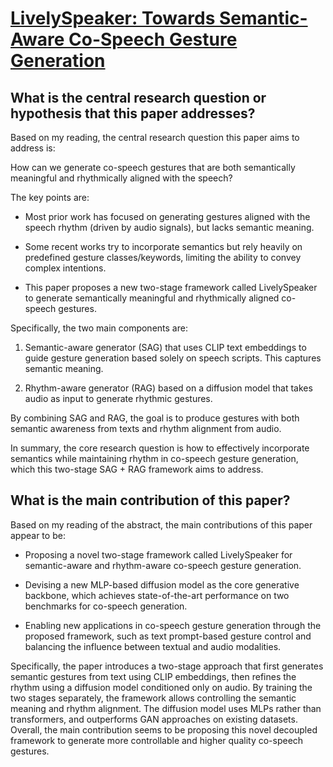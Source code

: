 # [LivelySpeaker: Towards Semantic-Aware Co-Speech Gesture Generation](https://arxiv.org/abs/2309.09294)

## What is the central research question or hypothesis that this paper addresses?

 Based on my reading, the central research question this paper aims to address is: 

How can we generate co-speech gestures that are both semantically meaningful and rhythmically aligned with the speech?

The key points are:

- Most prior work has focused on generating gestures aligned with the speech rhythm (driven by audio signals), but lacks semantic meaning. 

- Some recent works try to incorporate semantics but rely heavily on predefined gesture classes/keywords, limiting the ability to convey complex intentions.

- This paper proposes a new two-stage framework called LivelySpeaker to generate semantically meaningful and rhythmically aligned co-speech gestures.

Specifically, the two main components are:

1) Semantic-aware generator (SAG) that uses CLIP text embeddings to guide gesture generation based solely on speech scripts. This captures semantic meaning.

2) Rhythm-aware generator (RAG) based on a diffusion model that takes audio as input to generate rhythmic gestures. 

By combining SAG and RAG, the goal is to produce gestures with both semantic awareness from texts and rhythm alignment from audio.

In summary, the core research question is how to effectively incorporate semantics while maintaining rhythm in co-speech gesture generation, which this two-stage SAG + RAG framework aims to address.


## What is the main contribution of this paper?

 Based on my reading of the abstract, the main contributions of this paper appear to be:

- Proposing a novel two-stage framework called LivelySpeaker for semantic-aware and rhythm-aware co-speech gesture generation. 

- Devising a new MLP-based diffusion model as the core generative backbone, which achieves state-of-the-art performance on two benchmarks for co-speech generation.

- Enabling new applications in co-speech gesture generation through the proposed framework, such as text prompt-based gesture control and balancing the influence between textual and audio modalities.

Specifically, the paper introduces a two-stage approach that first generates semantic gestures from text using CLIP embeddings, then refines the rhythm using a diffusion model conditioned only on audio. By training the two stages separately, the framework allows controlling the semantic meaning and rhythm alignment. The diffusion model uses MLPs rather than transformers, and outperforms GAN approaches on existing datasets. Overall, the main contribution seems to be proposing this novel decoupled framework to generate more controllable and higher quality co-speech gestures.
